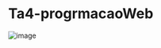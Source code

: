 # Ta4-progrmacaoWeb

![image](https://user-images.githubusercontent.com/66571686/197860442-2b69299a-bec5-4c81-8baf-c5c0968ca738.png)
